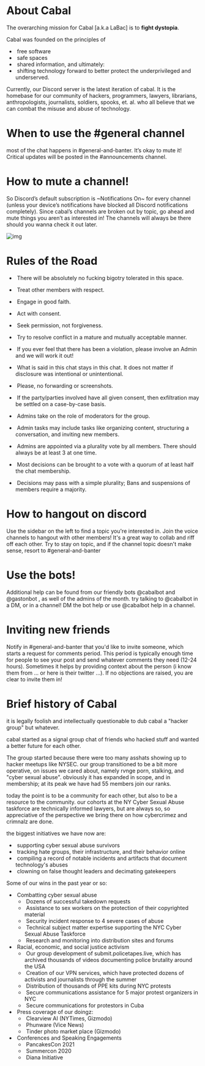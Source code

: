 # About Cabal

The overarching mission for Cabal [a.k.a LaBac] is to **fight dystopia**.

Cabal was founded on the principles of 

- ​	free software
- ​	safe spaces
- ​	shared information, and ultimately:
- ​	shifting technology forward to better protect the underprivileged and underserved.

Currently, our Discord server is the latest iteration of cabal. It is the homebase for our community of hackers, programmers, lawyers, librarians, anthropologists, journalists, soldiers, spooks, et. al. who all believe that we can combat the misuse and abuse of technology.

# When to use the #general channel

most of the chat happens in #general-and-banter. It’s okay to mute it! Critical updates will be posted in the #announcements channel.

# How to mute a channel!

So Discord’s default subscription is ~Notifications On~ for every channel (unless your device’s notifications have blocked all Discord notifications completely). Since cabal’s channels are broken out by topic, go ahead and mute things you aren’t as interested in! The channels will always be there should you wanna check it out later.



![img](file:///tmp/lu135736p4nfo.tmp/lu135736p4ng0_tmp_7320fc796d395d06.png)



# Rules of the Road

- ​	There will be absolutely no fucking bigotry tolerated in this space.
- ​	Treat other members with respect.  
- ​	Engage in good faith.



- ​	Act with consent.
- ​	Seek permission, not forgiveness.
- ​	Try to resolve conflict in a mature and mutually acceptable manner.
- ​	If you ever feel that there has been a violation, please involve an Admin and we will work it out!



- ​	What is said in this chat stays in this chat. It does not matter if disclosure was intentional or unintentional.
- ​	Please, no forwarding or screenshots.
- ​	If the party/parties involved have all given consent, then exfiltration may be settled on a case-by-case basis.



- ​	Admins take on the role of moderators for the group.
- ​	Admin tasks may include tasks like organizing content, structuring a conversation, and inviting new members.
- ​	Admins are appointed via a plurality vote by all members. There should always be at least 3 at one time.



- ​	Most decisions can be brought to a vote with a quorum of at least half the chat membership.
- ​	Decisions may pass with a simple plurality; Bans and suspensions of members require a majority.

# How to hangout on discord

Use the sidebar on the left to find a topic you're interested in. Join the voice channels to hangout with other members! It's a great way to collab and riff off each other. Try to stay on topic, and if the channel topic doesn't make sense, resort to #general-and-banter 

# Use the bots!

Additional help can be found from our friendly bots @cabalbot and @gastonbot , as well of the admins of the month. try talking to @cabalbot in a DM, or in a channel! DM the bot help or use @cabalbot help in a channel.

# Inviting new friends

Notify in #general-and-banter that you'd like to invite someone, which starts a request for comments period. This period is typically enough time for people to see your post and send whatever comments they need (12-24 hours). Sometimes it helps by providing context about the person (i know them from ...  or here is their twitter ...). If no objections are raised, you are clear to invite them in!



# Brief history of Cabal

it is legally foolish and intellectually questionable to dub cabal a "hacker group" but whatever.

cabal started as a signal group chat of friends who hacked stuff and wanted a better future for each other.



The group started because there were too many asshats showing up to hacker meetups like NYSEC. our group transitioned to be a bit more operative, on issues we cared about, namely r*v*nge porn, stalking, and "cyber sexual abuse". obviously it has expanded in scope, and in membership; at its peak we have had 55 members join our ranks.



today the point is to be a community for each other, but also to be a resource to the community. our cohorts at the NY Cyber Sexual Abuse taskforce are technically informed lawyers, but are always so, so appreciative of the perspective we bring there on how cybercrimez and crimnalz are done.



the biggest initiatives we have now are:

- ​	supporting cyber sexual abuse survivors
- ​	tracking hate groups, their infrastructure, and their behavior online
- ​	compiling a record of notable incidents and artifacts that document technology's abuses
- ​	clowning on false thought leaders and decimating gatekeepers



Some of our wins in the past year or so:



- ​	Combatting cyber sexual abuse
  - ​		Dozens of successful takedown 	requests
  - ​		Assistance to sex workers on the 	protection of their copyrighted material
  - ​		Security incident response to 4 	severe cases of abuse
  - ​		Technical subject matter expertise 	supporting the NYC Cyber Sexual Abuse Taskforce
  - ​		Research and monitoring into 	distribution sites and forums
- ​	Racial, economic, and social justice activism
  - ​		Our group development of 	submit.policetapes.live, which has archived thousands of videos 	documenting police brutality around the USA
  - ​		Creation of our VPN services, which 	have protected dozens of activists and journalists through the 	summer
  - ​		Distribution of thousands of PPE kits 	during NYC protests
  - ​		 Secure communications assistance for 	5 major protest organizers in NYC
  - ​		Secure communications for protestors 	in Cuba
- ​	Press coverage of our doingz:
  - ​		Clearview AI (NYTimes, Gizmodo)
  - ​		Phunware (Vice News)
  - ​		Tinder photo market place (Gizmodo)
- ​	Conferences and Speaking Engagements
  - ​		PancakesCon 2021
  - ​		Summercon 2020
  - ​		Diana Initiative

